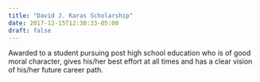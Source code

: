 ```yaml
---
title: "David J. Karas Scholarship"
date: 2017-12-15T12:30:33-05:00
draft: false
---
```


Awarded to a student pursuing post high school education who is of good moral character, gives his/her best effort at all times and has a clear vision of his/her future career path.

